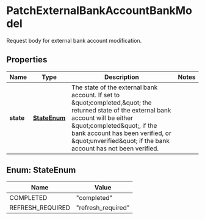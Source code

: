 

# PatchExternalBankAccountBankModel

Request body for external bank account modification.

## Properties

| Name | Type | Description | Notes |
|------------ | ------------- | ------------- | -------------|
|**state** | [**StateEnum**](#StateEnum) | The state of the external bank account. If set to \&quot;completed,\&quot; the returned state of the external bank account will be either \&quot;completed\&quot;, if the bank account has been verified, or \&quot;unverified\&quot; if the bank account has not been verified. |  |



## Enum: StateEnum

| Name | Value |
|---- | -----|
| COMPLETED | &quot;completed&quot; |
| REFRESH_REQUIRED | &quot;refresh_required&quot; |



